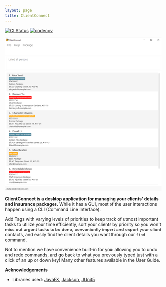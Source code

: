 ```yaml
---
layout: page
title: ClientConnect
---
```


[![CI Status](https://github.com/AY2122S2-CS2103-W17-3/tp/workflows/Java%20CI/badge.svg)](https://github.com/AY2122S2-CS2103-W17-3/tp/actions)
[![codecov](https://codecov.io/gh/AY2122S2-CS2103-W17-3/tp/branch/master/graph/badge.svg?token=P5HULHGOU5)](https://codecov.io/gh/AY2122S2-CS2103-W17-3/tp)

![Ui](images/Ui.png)

**ClientConnect is a desktop application for managing your clients' details and insurance packages.** While it has a GUI, most of the user interactions happen using a CLI (Command Line Interface).

Add Tags with varying levels of priorities to keep track of utmost important tasks to utilize your time efficiently, sort your clients by priority so you won't miss out urgent tasks to be done, conveniently import and export your client contacts, and easily find the client details you want through our `find` command. 

Not to mention we have convenience built-in for you: allowing you to undo and redo commands, and go back to what you previously typed just with a click of an up or down key! Many other features available in the User Guide.

**Acknowledgements**

* Libraries used: [JavaFX](https://openjfx.io/), [Jackson](https://github.com/FasterXML/jackson), [JUnit5](https://github.com/junit-team/junit5)
